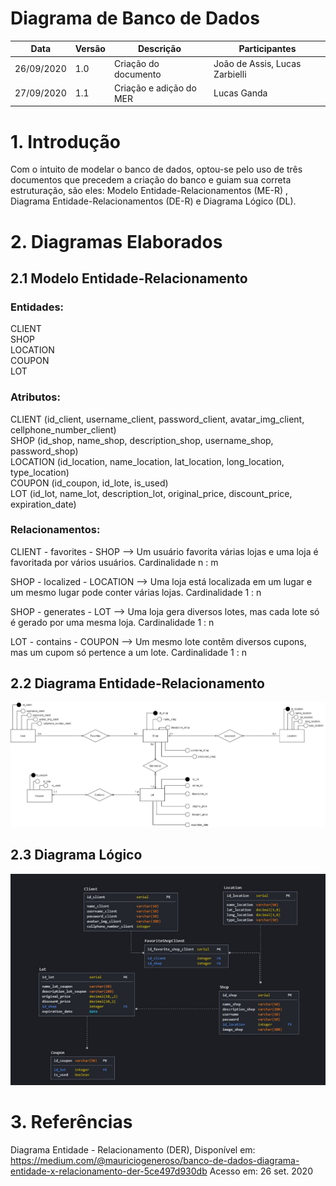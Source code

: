 
# Diagrama de Banco de Dados
| Data       | Versão | Descrição                                          | Participantes                                                                   |
| ---------- | ------ | -------------------------------------------------- | ------------------------------------------------------------------------------- |
| 26/09/2020 | 1.0   | Criação do documento | João de Assis, Lucas Zarbielli|
| 27/09/2020 | 1.1   | Criação e adição do MER | Lucas Ganda |

# 1. Introdução
Com o intuito de modelar o banco de dados, optou-se pelo uso de três documentos que precedem a criação do banco e guiam sua correta estruturação, são eles: Modelo Entidade-Relacionamentos (ME-R) , Diagrama Entidade-Relacionamentos (DE-R) e Diagrama Lógico (DL).

# 2. Diagramas Elaborados
## 2.1 Modelo Entidade-Relacionamento

### Entidades:
CLIENT <br>
SHOP<br>
LOCATION<br>
COUPON<br>
LOT<br>

### Atributos:
CLIENT (id_client, username_client, password_client, avatar_img_client, cellphone_number_client)<br>
SHOP (id_shop, name_shop, description_shop, username_shop, password_shop)<br>
LOCATION (id_location, name_location, lat_location, long_location, type_location)<br>
COUPON (id_coupon, id_lote, is_used)<br>
LOT (id_lot, name_lot, description_lot, original_price, discount_price, expiration_date)


### Relacionamentos:

CLIENT  - favorites -  SHOP
⟶  Um usuário favorita várias lojas e uma loja é favoritada por vários usuários.
Cardinalidade  n : m

SHOP  - localized -   LOCATION
⟶  Uma loja está localizada em um lugar e um mesmo lugar pode conter várias lojas.
Cardinalidade  1 : n

SHOP - generates -  LOT
⟶  Uma loja gera diversos lotes, mas cada lote só é gerado por uma mesma loja.
Cardinalidade  1 : n

LOT  - contains - COUPON
⟶  Um mesmo lote contêm diversos cupons, mas um cupom só pertence a um lote.
Cardinalidade  1 : n

## 2.2 Diagrama Entidade-Relacionamento
<img src='./DiagramaBancoDeDadosDER.png'>

## 2.3 Diagrama Lógico
<img src='./DiagramaLogico.jpg'>

# 3. Referências

Diagrama Entidade - Relacionamento (DER), Disponível em: https://medium.com/@mauriciogeneroso/banco-de-dados-diagrama-entidade-x-relacionamento-der-5ce497d930db Acesso em: 26 set. 2020
